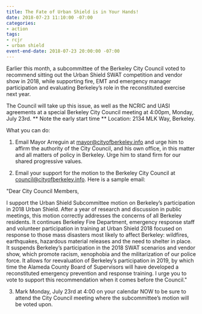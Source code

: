 ```yaml
---
title: The Fate of Urban Shield is in Your Hands!
date: 2018-07-23 11:10:00 -07:00
categories:
- action
tags:
- rcjr
- urban shield
event-end-date: 2018-07-23 20:00:00 -07:00
---
```


Earlier this month, a subcommittee of the Berkeley City Council voted to recommend sitting out the Urban Shield SWAT competition and vendor show in 2018, while supporting fire, EMT and emergency manager participation and evaluating Berkeley’s role in the reconstituted exercise next year. 

The Council will take up this issue, as well as the NCRIC and UASI agreements at a special Berkeley City Council meeting at 4:00pm, Monday, July 23rd. ** Note the early start time **
Location: 2134 MLK Way, Berkeley.

What you can do:

1) Email Mayor Arreguin at mayor@cityofberkeley.info and urge him to affirm the authority of the City Council, and his own office, in this matter and all matters of policy in Berkeley. Urge him to stand firm for our shared progressive values.

2) Email your support for the motion to the Berkeley City Council at council@cityofberkeley.info. Here is a sample email:

"Dear City Council Members,

I support the Urban Shield Subcommittee motion on Berkeley’s participation in 2018 Urban Shield. After a year of research and discussion in public meetings, this motion correctly addresses the concerns of all Berkeley residents. It continues Berkeley Fire Department, emergency response staff and volunteer participation in training at Urban Shield 2018 focused on response to those mass disasters most likely to affect Berkeley: wildfires, earthquakes, hazardous material releases and the need to shelter in place. It suspends Berkeley’s participation in the 2018 SWAT scenarios and vendor show, which promote racism, xenophobia and the militarization of our police force. It allows for reevaluation of Berkeley’s participation in 2019, by which time the Alameda County Board of Supervisors will have developed a reconstituted emergency prevention and response training. I urge you to vote to support this recommendation when it comes before the Council."

3) Mark Monday, July 23rd at 4:00 on your calendar NOW to be sure to attend the City Council meeting where the subcommittee’s motion will be voted upon.

